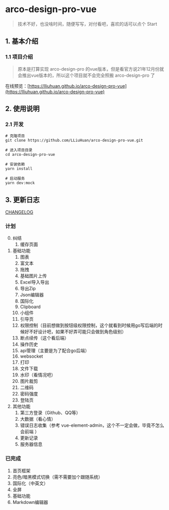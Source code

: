 # arco-design-pro-vue

> 技术不好，也没啥时间，随便写写，对付看吧，喜欢的话可以点个 Start

## 1. 基本介绍
### 1.1 项目介绍
> 原本是打算实现 arco-design-pro 的vue版本，但是看官方说21年12月份就会推出vue版本的，所以这个项目就不会完全照搬 arco-design-pro 了

在线预览：[https://lliuhuan.github.io/arco-design-pro-vue](https://lliuhuan.github.io/arco-design-pro-vue)

## 2. 使用说明
### 2.1 开发
```
# 克隆项目
git clone https://github.com/LLiuHuan/arco-design-pro-vue.git

# 进入项目目录
cd arco-design-pro-vue

# 安装依赖
yarn install

# 启动服务
yarn dev:mock
```

## 3. 更新日志
[CHANGELOG](CHANGELOG.md)

### 计划
0. 纠结
   1. 缓存页面
1. 基础功能
   1. 图表
   3. 富文本
   4. 拖拽
   5. 基础图片上传
   6. Excel导入导出
   7. 导出Zip
   8. Json编辑器
   9. 国际化
   10. Clipboard
   11. 小组件
   12. 引导页
   13. 权限控制（目前想做到按钮级权限控制，这个就看到时候用go写后端的时候好不好设计吧，如果不好弄可能只会做到角色级别）
   14. 断点续传（这个看后端）
   15. 操作历史
   16. api管理（主要是为了配合go后端）
   17. websocket
   18. 打印
   19. 文件下载
   20. 水印（看情况吧）
   21. 图片裁剪
   22. 二维码
   23. 密码强度
   24. 登陆页
2. 其他功能
   1. 第三方登录（Github、QQ等）
   2. 大数据（看心情）
   3. 错误日志收集（参考 vue-element-admin，这个不一定会做，毕竟不怎么会前端 ）
   4. 更新记录
   5. 服务器信息

### 已完成
1. 首页框架
2. 亮色/暗黑模式切换（需不需要加个跟随系统）
3. 国际化（中英文）
4. 全屏
5. 基础功能
  1. Markdown编辑器
